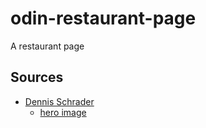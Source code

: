 # odin-restaurant-page

A restaurant page

## Sources

- [Dennis Schrader](https://unsplash.com/@dennisschrader)
  - [hero image](https://unsplash.com/photos/hbAgNH8ly5o)
